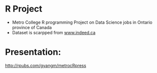 # R Project
- Metro College R programming Project on Data Science jobs in Ontario province of Canada
- Dataset is scarpped from www.indeed.ca

# Presentation:
http://rpubs.com/gyangm/metrocRpress
